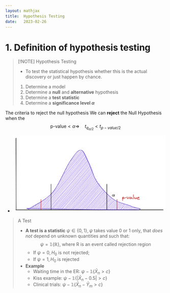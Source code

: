 ```yaml
---
layout: mathjax
title:  Hypothesis Testing
date:   2023-02-26
---
```


# 1. Definition of hypothesis testing

> [!NOTE] Hypothesis Testing
>-  To test the statistical hypothesis whether this is the actual discovery or just happen by chance.
>1. Determine a model
>2. Determine a **null** and **alternative** hypothesis
>3. Determine a **test statistic**
>4. Determine a **significance level $\alpha$**


The criteria to reject the null hypothesis
We can **reject** the Null Hypothesis when
the $$\text{p-value}< \alpha \Rightarrow  \quad t_{q_{\alpha/2}} < t_{p-value/2}$$
- ![Alt text](/images/R-Null_hypothesis_alpha_and_p-value.png)

> A Test
>- **A test is a statistic** $\psi \in \{0,1\}, \psi \text{ takes value 0 or 1 only}$, that *does not* depend on unknown quantities and such that: $$\psi = \mathbb 1\{\mathbb R\} \text{, where R is an event called rejection region}$$
>	- If $\psi = 0, H_0$ is not rejected;
>	- If $\psi = 1, H_0$ is rejected
>- **Example**
>	- Waiting time in the ER: $\psi - \mathbb 1\{ \bar X_n > c\}$
>	- Kiss example: $\psi - \mathbb 1\{|\bar X_n -0.5| > c\}$ 
>	- Clinical trials: $\psi - \mathbb 1\{\bar X_n - \bar Y_m > c\}$



